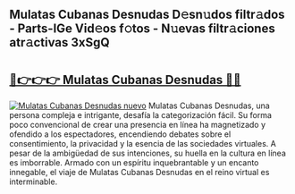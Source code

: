 ## Mulatas Cubanas Desnudas D𝚎sn𝚞dos filtr𝚊dos - Parts-IGe Vid𝚎os f𝚘tos - N𝚞evas filtr𝚊ciones atr𝚊ctivas 3xSgQ

# <h2><a href="http://mb86qy.tromn.icu/?c=Mulatas+Cubanas+Desnudas">🔗👉👉👉 Mulatas Cubanas Desnudas 🔗🔗</a></h2>

[![Mulatas Cubanas Desnudas nuevo](https://i.imgur.com/pEAQMta.gif)](http://mb86qy.tromn.icu/?c=Mulatas+Cubanas+Desnudas)
Mulatas Cubanas Desnudas, una persona compleja e intrigante, desafía la categorización fácil. Su forma poco convencional de crear una presencia en línea ha magnetizado y ofendido a los espectadores, encendiendo debates sobre el consentimiento, la privacidad y la esencia de las sociedades virtuales. A pesar de la ambigüedad de sus intenciones, su huella en la cultura en línea es imborrable. Armado con un espíritu inquebrantable y un encanto innegable, el viaje de Mulatas Cubanas Desnudas en el reino virtual es interminable.
